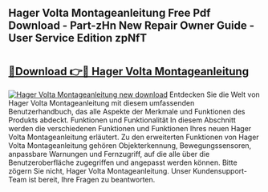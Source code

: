 ## Hager Volta Montageanleitung Free Pdf Download - Part-zHn New Repair Owner Guide - User Service Edition zpNfT

# <h2><a href="http://df8drxr.blite.top/?on=Hager+Volta+Montageanleitung">🔗Download 👉🔴 Hager Volta Montageanleitung</a></h2>

[![Hager Volta Montageanleitung new download](https://i.imgur.com/lujVjoI.png)](http://df8drxr.blite.top/?on=Hager+Volta+Montageanleitung)
Entdecken Sie die Welt von Hager Volta Montageanleitung mit diesem umfassenden Benutzerhandbuch, das alle Aspekte der Merkmale und Funktionen des Produkts abdeckt. Funktionen und Funktionalität In diesem Abschnitt werden die verschiedenen Funktionen und Funktionen Ihres neuen Hager Volta Montageanleitung erläutert. Zu den erweiterten Funktionen von Hager Volta Montageanleitung gehören Objekterkennung, Bewegungssensoren, anpassbare Warnungen und Fernzugriff, auf die alle über die Benutzeroberfläche zugegriffen und angepasst werden können. Bitte zögern Sie nicht, Hager Volta Montageanleitung. Unser Kundensupport-Team ist bereit, Ihre Fragen zu beantworten.
